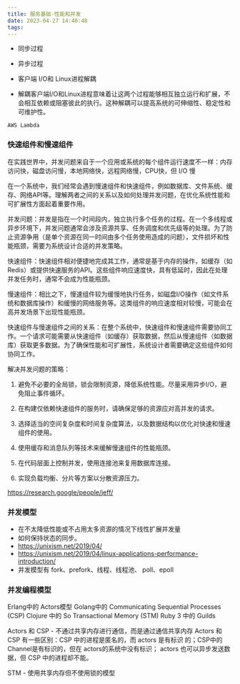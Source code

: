 ```yaml
---
title: 服务基础-性能和并发
date: 2023-04-27 14:40:48
tags:
---
```

- 同步过程
- 异步过程

- 客户端 I/O和 Linux进程解耦
- 解耦客户端I/O和Linux进程意味着让这两个过程能够相互独立运行和扩展，不会相互依赖或阻塞彼此的执行。这种解耦可以提高系统的可伸缩性、稳定性和可维护性。
```
AWS Lambda
```

### 快速组件和慢速组件
在实践世界中，并发问题来自于一个应用或系统的每个组件运行速度不一样：内存访问快，磁盘访问慢，本地网络快，远程网络慢，CPU快，但 I/O 慢

在一个系统中，我们经常会遇到慢速组件和快速组件，例如数据库、文件系统、缓存、网络API等。理解两者之间的关系以及如何处理并发问题，在优化系统性能和可扩展性方面起着重要作用。

并发问题：并发是指在一个时间段内，独立执行多个任务的过程。在一个多线程或异步环境下，并发问题通常会涉及资源共享、任务调度和优先级等的处理。为了防止资源争用（是单个资源在同一时间由多个任务使用造成的问题），文件损坏和性能瓶颈，需要为系统设计合适的并发策略。

快速组件：快速组件相对便捷地完成其工作，通常是基于内存的操作，如缓存（如Redis）或提供快速服务的API。这些组件响应速度快，具有低延时，因此在处理并发任务时，通常不会成为性能瓶颈。

慢速组件：相比之下，慢速组件较为缓慢地执行任务，如磁盘I/O操作（如文件系统和数据库操作）和缓慢的网络服务等。这类组件的响应速度相对较慢，可能会在高并发场景下出现性能瓶颈。

快速组件与慢速组件之间的关系：在整个系统中，快速组件和慢速组件需要协同工作。一个请求可能需要从快速组件（如缓存）获取数据，然后从慢速组件（如数据库）获取更多数据。为了确保性能和可扩展性，系统设计者需要确定这些组件如何协同工作。

解决并发问题的策略：

1. 避免不必要的全局锁，锁会限制资源，降低系统性能。尽量采用异步I/O，避免阻止事件循环。

2. 在构建仅依赖快速组件的服务时，请确保足够的资源应对高并发的请求。

3. 选择适当的空间复杂度和时间复杂度算法，以及数据结构以优化对快速和慢速组件的使用。

4. 使用缓存和消息队列等技术来缓解慢速组件的性能瓶颈。

5. 在代码层面上控制并发，使用连接池来复用数据库连接。

6. 实现负载均衡、分片等方案以分散资源压力。

https://research.google/people/jeff/

### 并发模型
- 在不太降低性能或不占用太多资源的情况下线性扩展并发量
- 如何保持状态的同步。
- https://unixism.net/2019/04/
- https://unixism.net/2019/04/linux-applications-performance-introduction/
- 并发模型有 fork、prefork、线程、线程池、 poll、epoll

### 并发编程模型
Erlang中的 Actors模型
Golang中的 Communicating Sequential Processes (CSP)
Clojure 中的 So Transactional Memory (STM)
Ruby 3 中的 Guilds


Actors 和 CSP  - 不通过共享内存进行通信，而是通过通信共享内存
Actors 和 CSP 有一些区别：CSP 中的进程是匿名的，而 actors 是有标识 的；CSP中的 Channel是有标识的，但在 actors的系统中没有标识； actors 也可以异步发送数据，但 CSP 中的进程却不能。

STM - 使用共享内存但不使用锁的模型